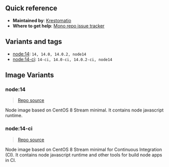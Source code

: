 ## Quick reference
- **Maintained by**:
[Krestomatio](https://github.com/krestomatio)
- **Where to get help**:
[Mono repo issue tracker](https://github.com/krestomatio/container_builder/issues)

## Variants and tags
- [node:14](#node14): `14, 14.0, 14.0.2, node14`
- [node:14-ci](#node14-ci): `14-ci, 14.0-ci, 14.0.2-ci, node14`


## Image Variants
### node:14
> [Repo source](https://github.com/krestomatio/container_builder/tree/master/node/node14)

Node image based on CentOS 8 Stream minimal. It contains node javascript runtime.

### node:14-ci
> [Repo source](https://github.com/krestomatio/container_builder/tree/master/node/node14-ci)

Node image based on CentOS 8 Stream minimal for Continuous Integration (CI). It contains node javascript runtime and other tools for build node apps in CI.

